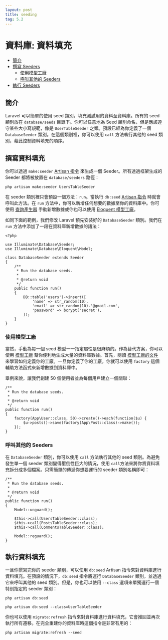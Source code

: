```yaml
---
layout: post
title: seeding
tag: 5.2
---
```

# 資料庫: 資料填充

- [簡介](#introduction)
- [撰寫 Seeders](#writing-seeders)
    - [使用模型工廠](#using-model-factories)
    - [呼叫其他的 Seeders](#calling-additional-seeders)
- [執行 Seeders](#running-seeders)

<a name="introduction"></a>
## 簡介

Laravel 可以簡單的使用 seed 類別，填充測試用的資料至資料庫。所有的 seed 類別放在 `database/seeds` 目錄下。你可以任意地為 Seed 類別命名，但是應該遵守某些大小寫規範，像是 `UserTableSeeder` 之類。預設已經為你定義了一個 `DatabaseSeeder` 類別。在這個類別裡，你可以使用 `call` 方法執行其他的 seed 類別，藉此控制資料填充的順序。

<a name="writing-seeders"></a>
## 撰寫資料填充

你可以透過 `make:seeder` [Artisan 指令](/laravel_tw/docs/5.2/artisan) 來生成一個 Seeder。所有透過框架生成的 Seeder 都將被放置在 `database/seeders` 路徑：

    php artisan make:seeder UsersTableSeeder

在 seeder 類別裡只會預設一個方法：`run`。當執行 `db:seed` [Artisan 指令](/laravel_tw/docs/5.2/artisan) 時就會呼叫此方法。在 `run` 方法中，你可以新增任何想要的數據至你的資料庫中。你可使用 [查詢產生器](/laravel_tw/docs/5.2/queries) 手動新增數據或你也可以使用 [Eloquent 模型工廠](/laravel_tw/docs/5.2/testing#model-factories)。

如同下面的範例，我們修改 Laravel 預先安裝好的 `DatabaseSeeder` 類別。我們在 `run` 方法中添加了一段在資料庫新增數據的語法：

    <?php

    use Illuminate\Database\Seeder;
    use Illuminate\Database\Eloquent\Model;

    class DatabaseSeeder extends Seeder
    {
        /**
         * Run the database seeds.
         *
         * @return void
         */
        public function run()
        {
            DB::table('users')->insert([
                'name' => str_random(10),
                'email' => str_random(10).'@gmail.com',
                'password' => bcrypt('secret'),
            ]);
        }
    }

<a name="using-model-factories"></a>
### 使用模型工廠

當然，手動為每一個 seed 模型一一指定屬性是很麻煩的。作為替代方案，你可以使用 [模型工廠](/laravel_tw/docs/5.2/testing#model-factories) 幫你便利地生成大量的資料庫數據。首先，閱讀 [模型工廠的文件](/laravel_tw/docs/5.2/testing#model-factories) 來學習如何定義你的工廠。一旦你定義了你的工廠，你就可以使用 `factory` 這個輔助方法函式來新增數據到資料庫中。

舉例來說，讓我們創建 50 個使用者並為每個用戶建立一個關聯：

    /**
     * Run the database seeds.
     *
     * @return void
     */
    public function run()
    {
        factory(App\User::class, 50)->create()->each(function($u) {
            $u->posts()->save(factory(App\Post::class)->make());
        });
    }

<a name="calling-additional-seeders"></a>
### 呼叫其他的 Seeders

在 `DatabaseSeeder` 類別，你可以使用 `call` 方法執行其他的 seed 類別。為避免發生單一個 seeder 類別變得壓倒性巨大的情況，使用 `call`方法來將你將資料填充拆分成多個檔案。只需簡單的傳遞你想要運行的 seeder 類別名稱即可：

    /**
     * Run the database seeds.
     *
     * @return void
     */
    public function run()
    {
        Model::unguard();

        $this->call(UsersTableSeeder::class);
        $this->call(PostsTableSeeder::class);
        $this->call(CommentsTableSeeder::class);

        Model::reguard();
    }

<a name="running-seeders"></a>
## 執行資料填充

一旦你撰寫完你的 seeder 類別，可以使用 `db:seed` Artisan 指令來對資料庫進行資料填充。在預設的情況下，`db:seed` 指令將運行 `DatabaseSeeder` 類別，並透過它來呼叫其他的 seed 類別。但是，你也可以使用 `--class` 選項來單獨運行一個特別指定的 seeder 類別：

    php artisan db:seed

    php artisan db:seed --class=UserTableSeeder

你也可以使用 `migrate:refresh` 指令來對資料庫進行資料填充，它會推回並再次執行所有遷移。在完全重建你的資料庫時這個指令是非常有用的：

    php artisan migrate:refresh --seed

